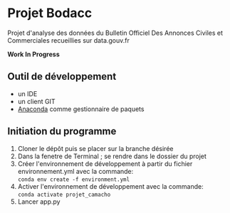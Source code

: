 # Projet Bodacc 
Projet d'analyse des données du Bulletin Officiel Des Annonces Civiles et Commerciales recueillies sur data.gouv.fr  

__Work In Progress__  

## Outil de développement 
* un IDE  
* un client GIT  
* [Anaconda](https://www.anaconda.com/products/individual#Downloads) comme gestionnaire de paquets 

## Initiation du programme
1. Cloner le dépôt puis se placer sur la branche désirée
2. Dans la fenetre de Terminal ; se rendre dans le dossier du projet
3. Créer l'environnement de développement à partir du fichier environnement.yml avec la commande:  
   `conda env create -f environment.yml`
4. Activer l'environnement de développement avec la commande:  
   `conda activate projet_camacho`
5. Lancer app.py

    
    